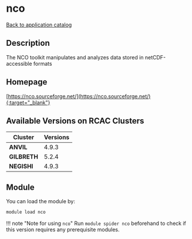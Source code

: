 # nco

[Back to application catalog](../app_catalog.md)

## Description

The NCO toolkit manipulates and analyzes data stored in netCDF-accessible formats

## Homepage

[https://nco.sourceforge.net/](https://nco.sourceforge.net/){:target="_blank"}

## Available Versions on RCAC Clusters

|Cluster|Versions|
|---|---|
**ANVIL**|4.9.3
**GILBRETH**|5.2.4
**NEGISHI**|4.9.3

## Module

You can load the module by:

```bash
module load nco
```

!!! note "Note for using `nco`"
    Run `module spider nco` beforehand to check if this version requires any prerequisite modules.
